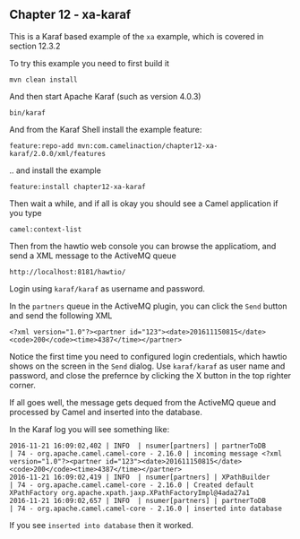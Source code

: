 Chapter 12 - xa-karaf
---------------------

This is a Karaf based example of the `xa` example, which is covered in section 12.3.2


To try this example you need to first build it

    mvn clean install

And then start Apache Karaf (such as version 4.0.3)

    bin/karaf

And from the Karaf Shell install the example feature:

    feature:repo-add mvn:com.camelinaction/chapter12-xa-karaf/2.0.0/xml/features

.. and install the example

    feature:install chapter12-xa-karaf

Then wait a while, and if all is okay you should see a Camel application if you type

    camel:context-list

Then from the hawtio web console you can browse the applicatiom, and send a XML message to the ActiveMQ queue

    http://localhost:8181/hawtio/

Login using `karaf/karaf` as username and password.


In the `partners` queue in the ActiveMQ plugin, you can click the `Send` button and send the following XML

    <?xml version="1.0"?><partner id="123"><date>201611150815</date><code>200</code><time>4387</time></partner>

Notice the first time you need to configured login credentials, which hawtio shows on the screen in the `Send` dialog.
Use `karaf/karaf` as user name and password, and close the prefernce by clicking the X button in the top righter corner.


If all goes well, the message gets dequed from the ActiveMQ queue and processed by Camel and inserted into the database.

In the Karaf log you will see something like:

```
2016-11-21 16:09:02,402 | INFO  | nsumer[partners] | partnerToDB                      | 74 - org.apache.camel.camel-core - 2.16.0 | incoming message <?xml version="1.0"?><partner id="123"><date>201611150815</date><code>200</code><time>4387</time></partner>
2016-11-21 16:09:02,419 | INFO  | nsumer[partners] | XPathBuilder                     | 74 - org.apache.camel.camel-core - 2.16.0 | Created default XPathFactory org.apache.xpath.jaxp.XPathFactoryImpl@4ada27a1
2016-11-21 16:09:02,657 | INFO  | nsumer[partners] | partnerToDB                      | 74 - org.apache.camel.camel-core - 2.16.0 | inserted into database
```

If you see `inserted into database` then it worked.

